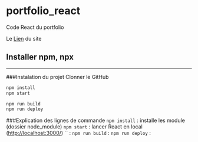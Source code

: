 # portfolio_react

Code React du portfolio

Le [Lien](https://Raykesh-Soneka.github.io/portfolio_react) du site

## Installer npm, npx


------------------------
###Instalation du projet
Clonner le GitHub
```bash
npm install
npm start

npm run build
npm run deploy
```
###Explication des lignes de commande
`npm install` : installe les module (dossier node_module)
`npm start` : lancer React en local ([http://localhost:3000/](http://localhost:3000/))
`` : 
`npm run build` : 
`npm run deploy` : 